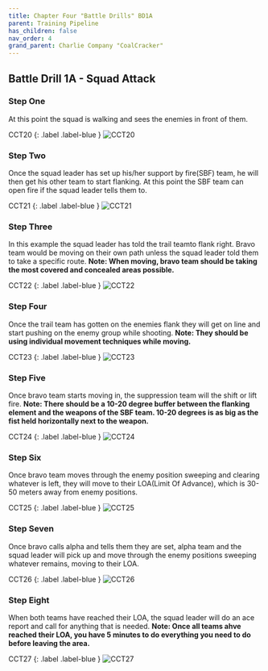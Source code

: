```yaml
---
title: Chapter Four "Battle Drills" BD1A
parent: Training Pipeline
has_children: false
nav_order: 4
grand_parent: Charlie Company "CoalCracker"
---
```

## Battle Drill 1A - Squad Attack

### Step One
At this point the squad is walking and sees the enemies in front of them.

CCT20
{: .label .label-blue }
![CCT20](https://github.com/Baconbits111/28thDocs/blob/main/images/CCT20.png?raw=true)

### Step Two
Once the squad leader has set up his/her support by fire(SBF) team, he will then get his other team to start flanking. At this point the SBF team can open fire if the squad leader tells them to.

CCT21
{: .label .label-blue }
![CCT21](https://github.com/Baconbits111/28thDocs/blob/main/images/CCT21.png?raw=true)

### Step Three
In this example the squad leader has told the trail teamto flank right. Bravo team would be moving on their own path unless the squad leader told them to take a specific route. **Note: When moving, bravo team should be taking the most covered and concealed areas possible.**

CCT22
{: .label .label-blue }
![CCT22](https://github.com/Baconbits111/28thDocs/blob/main/images/CCT22.png?raw=true)

### Step Four
Once the trail team has gotten on the enemies flank they will get on line and start pushing on the enemy group while shooting. **Note: They should be using individual movement techniques while moving.**

CCT23
{: .label .label-blue }
![CCT23](https://github.com/Baconbits111/28thDocs/blob/main/images/CCT23.png?raw=true)

### Step Five
Once bravo team starts moving in, the suppression team will the shift or lift fire. **Note: There should be a 10-20 degree buffer between the flanking element and the weapons of the SBF team. 10-20 degrees is as big as the fist held horizontally next to the weapon.**

CCT24
{: .label .label-blue }
![CCT24](https://github.com/Baconbits111/28thDocs/blob/main/images/CCT25.png?raw=true)

### Step Six
Once bravo team moves through the enemy position sweeping and clearing whatever is left, they will move to their LOA(Limit Of Advance), which is 30-50 meters away from enemy positions.

CCT25
{: .label .label-blue }
![CCT25](https://github.com/Baconbits111/28thDocs/blob/main/images/CCT26.png?raw=true)

### Step Seven
Once bravo calls alpha and tells them they are set, alpha team and the squad leader will pick up and move through the enemy positions sweeping whatever remains, moving to their LOA.

CCT26
{: .label .label-blue }
![CCT26](https://github.com/Baconbits111/28thDocs/blob/main/images/CCT26.png?raw=true)

### Step Eight
When both teams have reached their LOA, the squad leader will do an ace report and call for anything that is needed. **Note: Once all teams ahve reached their LOA, you have 5 minutes to do everything you need to do before leaving the area.**

CCT27
{: .label .label-blue }
![CCT27](https://github.com/Baconbits111/28thDocs/blob/main/images/CCT27.png?raw=true)